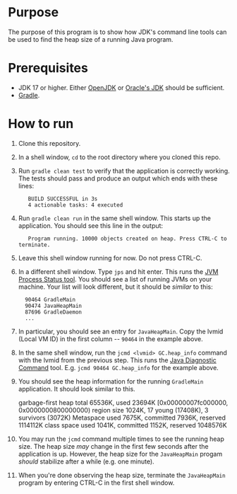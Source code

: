 # Purpose
The purpose of this program is to show how JDK's command line tools can be used to find the heap size of a running Java program.

# Prerequisites
* JDK 17 or higher. Either [OpenJDK](https://openjdk.java.net/projects/jdk/) or [Oracle's JDK](https://www.oracle.com/java/technologies/downloads/) should be sufficient.
* [Gradle](https://gradle.org/install/).

# How to run
1. Clone this repository.
2. In a shell window, `cd` to the root directory where you cloned this repo.
3. Run `gradle clean test` to verify that the application is correctly working. The tests should pass and produce an output which ends with these lines:
       
          BUILD SUCCESSFUL in 3s
          4 actionable tasks: 4 executed
4. Run `gradle clean run` in the same shell window. This starts up the application. You should see this line in the output:

          Program running. 10000 objects created on heap. Press CTRL-C to terminate.

5. Leave this shell window running for now. Do not press CTRL-C.
6. In a different shell window. Type `jps` and hit enter. This runs the [JVM Process Status tool](https://docs.oracle.com/javase/7/docs/technotes/tools/share/jps.html). You should see a list of running JVMs on your machine. Your list will look different, but it should be _similar_ to this:

         90464 GradleMain
         90474 JavaHeapMain
         87696 GradleDaemon
         ...

8. In particular, you should see an entry for `JavaHeapMain`. Copy the lvmid (Local VM ID) in the first column -- `90464` in the example above.
9. In the same shell window, run the `jcmd <lvmid> GC.heap_info` command with the lvmid from the previous step. This runs the [Java Diagnostic Command](https://docs.oracle.com/en/java/javase/14/docs/specs/man/jcmd.html) tool. E.g. `jcmd 90464 GC.heap_info` for the example above.
10. You should see the heap information for the running `GradleMain` application. It should look similar to this.


      garbage-first heap   total 65536K, used 23694K [0x00000007fc000000, 0x0000000800000000)
      region size 1024K, 17 young (17408K), 3 survivors (3072K)
      Metaspace       used 7675K, committed 7936K, reserved 1114112K
      class space    used 1041K, committed 1152K, reserved 1048576K

11. You may run the `jcmd` command multiple times to see the running heap size. The heap size _may_ change in the first few seconds after the application is up. However, the heap size for the `JavaHeapMain` progam _should_ stabilize after a while (e.g. one minute).
12. When you're done observing the heap size, terminate the `JavaHeapMain` program by entering CTRL-C in the first shell window.
